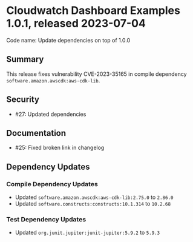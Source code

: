# Cloudwatch Dashboard Examples 1.0.1, released 2023-07-04

Code name: Update dependencies on top of 1.0.0

## Summary

This release fixes vulnerability CVE-2023-35165 in compile dependency `software.amazon.awscdk:aws-cdk-lib`.

## Security

* #27: Updated dependencies

## Documentation

* #25: Fixed broken link in changelog

## Dependency Updates

### Compile Dependency Updates

* Updated `software.amazon.awscdk:aws-cdk-lib:2.75.0` to `2.86.0`
* Updated `software.constructs:constructs:10.1.314` to `10.2.68`

### Test Dependency Updates

* Updated `org.junit.jupiter:junit-jupiter:5.9.2` to `5.9.3`
